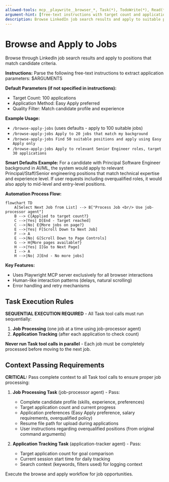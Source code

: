 ```yaml
---
allowed-tools: mcp__playwrite__browser_*, Task(*), TodoWrite(*), Read(*), Edit(*), Write(*)
argument-hint: [free-text instructions with target count and application preferences]
description: Browse LinkedIn job search results and apply to suitable positions with intelligent filtering
---
```


# Browse and Apply to Jobs

Browse through LinkedIn job search results and apply to positions that match candidate criteria.

**Instructions:** 
Parse the following free-text instructions to extract application parameters: $ARGUMENTS

**Default Parameters (if not specified in instructions):**
- Target Count: 100 applications
- Application Method: Easy Apply preferred
- Quality Filter: Match candidate profile and experience

**Example Usage:**
- `/browse-apply-jobs` (uses defaults - apply to 100 suitable jobs)
- `/browse-apply-jobs Apply to 20 jobs that match my background`
- `/browse-apply-jobs Find 50 suitable positions and apply using Easy Apply only`
- `/browse-apply-jobs Apply to relevant Senior Engineer roles, target 30 applications`

**Smart Defaults Example:**
For a candidate with Principal Software Engineer background in AI/ML, the system would apply to relevant Principal/Staff/Senior engineering positions that match technical expertise and experience level. If user requests including overqualified roles, it would also apply to mid-level and entry-level positions.

**Automation Process Flow:**

```mermaid
flowchart TD
    A[Select Next Job from List] --> B["Process Job <br/> Use job-processor agent"]
    B --> C{Applied to target count?}
    C -->|Yes| D[End - Target reached]
    C -->|No| E{More jobs on page?}
    E -->|Yes| F[Scroll Down to Next Job]
    F --> A
    E -->|No| G[Scroll Down to Page Controls]
    G --> H{More pages available?}
    H -->|Yes| I[Go to Next Page]
    I --> A
    H -->|No| J[End - No more jobs]
```

**Key Features:**
- Uses Playwright MCP server exclusively for all browser interactions
- Human-like interaction patterns (delays, natural scrolling)
- Error handling and retry mechanisms

## Task Execution Rules

**SEQUENTIAL EXECUTION REQUIRED** - All Task tool calls must run sequentially:

1. **Job Processing** (one job at a time using job-processor agent)
2. **Application Tracking** (after each application to check count)

**Never run Task tool calls in parallel** - Each job must be completely processed before moving to the next job.

## Context Passing Requirements

**CRITICAL:** Pass complete context to all Task tool calls to ensure proper job processing:

1. **Job Processing Task** (job-processor agent) - Pass:
   - Complete candidate profile (skills, experience, preferences)
   - Target application count and current progress  
   - Application preferences (Easy Apply preference, salary requirements, overqualified policy)
   - Resume file path for upload during applications
   - User instructions regarding overqualified positions (from original command arguments)

2. **Application Tracking Task** (application-tracker agent) - Pass:
   - Target application count for goal comparison
   - Current session start time for daily tracking
   - Search context (keywords, filters used) for logging context

Execute the browse and apply workflow for job opportunities.